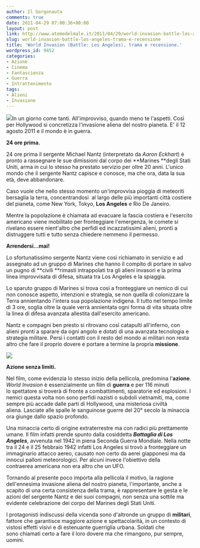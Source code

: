 ```yaml
---
author: Il Gorgonauta
comments: true
date: 2011-04-29 07:00:36+00:00
layout: post
link: http://www.atomodelmale.it/2011/04/29/world-invasion-battle-los-angeles-trama-e-recensione/
slug: world-invasion-battle-los-angeles-trama-e-recensione
title: 'World Invasion (Battle: Los Angeles), trama e recensione.'
wordpress_id: 9452
categories:
- Azione
- Cinema
- Fantascienza
- Guerra
- Intrattenimento
tags:
- Alieni
- Invasione
---
```


[![](http://www.atomodelmale.it/wp-content/uploads/2011/04/World-Invasion1-202x300.jpg)](http://www.atomodelmale.it/wp-content/uploads/2011/04/World-Invasion1.jpg)In un giorno come tanti. All'improvviso, quando meno te l'aspetti. Così per Hollywood si concretizza l'invasione aliena del nostro pianeta. E' il 12 agosto 2011 e il mondo è in guerra.

**24 ore prima.**

24 ore prima il sergente Michael Nantz (interpretato da _Aaron Eckhart_) è pronto a rassegnare le sue dimissioni dal corpo dei **Marines **degli Stati Uniti, arma in cui lo stesso ha prestato servizio per oltre 20 anni. L'unico mondo che il sergente Nantz capisce e conosce, ma che ora, data la sua età, deve abbandonare.

Caso vuole che nello stesso momento un'improvvisa pioggia di meteoriti bersaglia la terra, concentrandosi  al largo delle più importanti città costiere del pianeta, come New York, Tokyo, **Los Angeles** e Rio De Janeiro.

Mentre la popolazione è chiamata ad evacuare la fascia costiera e l'esercito americano viene mobilitato per fronteggiare l'emergenza, le comete si rivelano essere nient'altro che perfidi ed incazzatissimi alieni, pronti a distruggere tutti e tutto senza chiedere nemmeno il permesso.



**Arrendersi...mai!**

Lo sfortunatissimo sergente Nantz viene così richiamato in servizio e ad assegnato ad un gruppo di Marines che hanno il compito di portare in salvo un pugno di **civili **rimasti intrappolati tra gli alieni invasori e la prima linea improvvisata di difesa, situata tra Los Angeles e la spiaggia.

Lo sparuto gruppo di Marines si trova così a fronteggiare un nemico di cui non conosce aspetto, intenzioni e strategia, se non quella di colonizzare la Terra annientando l'intera sua popolazione indigena. Il tutto nel tempo limite di 3 ore, soglia oltre la quale verrà annientata ogni forma di vita situata oltre la linea di difesa avanzata allestita dall'esercito americano.

Nantz e compagni ben presto si ritrovano così catapulti all'inferno, con alieni pronti a sparare da ogni angolo e dotati di una avanzata tecnologia e strategia militare. Persi i contatti con il resto del mondo ai militari non resta altro che fare il proprio dovere e portare a termine la propria **missione**.


[![](http://www.atomodelmale.it/wp-content/uploads/2011/04/world-invasion-2-300x187.jpg)](http://www.atomodelmale.it/wp-content/uploads/2011/04/world-invasion-2.jpg)


**Azione senza limiti.**

Nel film, come evidenzia lo stesso inizio della pellicola, predomina l'**azione**. _World Invasion_ è essenzialmente un film di **guerra** e per 116 minuti lo spettatore si troverà di fronte a combattimenti, sparatorie ed esplosioni. I nemici questa volta non sono perfidi nazisti o subdoli vietnamiti, ma, come sempre più accade dalle parti di Hollywood, una misteriosa civiltà aliena. Lasciate alle spalle le sanguinose guerre del 20° secolo la minaccia ora giunge dallo spazio profondo.

Una minaccia certo di origine extraterrestre ma con radici più prettamente umane. Il film infatti prende spunto dalla cosiddetta **_Battaglia di Los Angeles_**, avvenuta nel 1942 in piena Seconda Guerra Mondiale. Nella notte tra il 24 e il 25 febbraio 1942 infatti Los Angeles si trovò a fronteggiare un immaginario attacco aereo, causato non certo da aerei giapponesi ma da innocui palloni meteorologici. Per alcuni invece l'obiettivo della contraerea americana non era altro che un UFO.

Tornando al presente poco importa alla pellicola il motivo, la ragione dell'ennesima invasione aliena del nostro pianeta, l'importante, anche a scapito di una certa consistenza della trama, è rappresentare le gesta e le azioni del sergente Nantz e dei suoi compagni, non senza una sottile ma evidente celebrazione dei corpo del Marines degli Stati Uniti.

I protagonisti indiscussi della vicenda sono d'altronde un gruppo di **militari**, fattore che garantisce maggiore azione e spettacolarità, in un contesto di vistosi effetti visivi e di estenuante guerriglia urbana. Soldati che sono chiamati certo a fare il loro dovere ma che rimangono, pur sempre, uomini.
